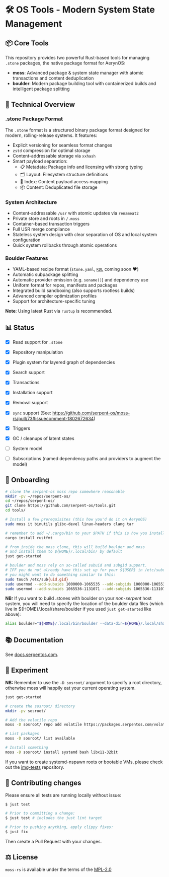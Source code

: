 # 🛠️ OS Tools - Modern System State Management

## 📦 Core Tools

This repository provides two powerful Rust-based tools for managing `.stone` packages, the native package format for AerynOS:

- **moss**: Advanced package & system state manager with atomic transactions and content deduplication
- **boulder**: Modern package building tool with containerized builds and intelligent package splitting

## 🔧 Technical Overview

### .stone Package Format
The `.stone` format is a structured binary package format designed for modern, rolling-release systems. It features:

- Explicit versioning for seamless format changes
- `zstd` compression for optimal storage
- Content-addressable storage via `xxhash`
- Smart payload separation:
  - 📋 Metadata: Package info and licensing with strong typing
  - 🗂️ Layout: Filesystem structure definitions
  - 📑 Index: Content payload access mapping
  - 📦 Content: Deduplicated file storage

### System Architecture
- Content-addressable `/usr` with atomic updates via `renameat2`
- Private store and roots in `/.moss`
- Container-based transaction triggers
- Full USR merge compliance
- Stateless system design with clear separation of OS and local system configuration
- Quick system rollbacks through atomic operations

### Boulder Features
- YAML-based recipe format (`stone.yaml`, [`KDL`](https://kdl.dev) coming soon ❤️)
- Automatic subpackage splitting
- Automatic provider emission (e.g. `soname()`) and dependency use
- Uniform format for repos, manifests and packages
- Integrated build sandboxing (also supports rootless builds)
- Advanced compiler optimization profiles
- Support for architecture-specific tuning

**Note**: Using latest Rust via `rustup` is recommended.

## 📊 Status

 - [x] Read support for `.stone`
 - [x] Repository manipulation
 - [x] Plugin system for layered graph of dependencies
 - [x] Search support
 - [x] Transactions
 - [x] Installation support
 - [x] Removal support
 - [x] `sync` support (See: https://github.com/serpent-os/moss-rs/pull/73#issuecomment-1802672634)
 - [x] Triggers
 - [x] GC / cleanups of latent states
 - [ ] System model
 - [ ] Subscriptions (named dependency paths and providers to augment the model)


## 🚀 Onboarding

```bash
# clone the serpent-os moss repo somewhere reasonable
mkdir -pv ~/repos/serpent-os/
cd ~/repos/serpent-os/
git clone https://github.com/serpent-os/tools.git
cd tools/

# Install a few prerequisites (this how you'd do it on AerynOS)
sudo moss it binutils glibc-devel linux-headers clang tar

# remember to add ~/.cargo/bin to your $PATH if this is how you installed rustfmt
cargo install rustfmt

# from inside the moss clone, this will build boulder and moss
# and install them to ${HOME}/.local/bin/ by default
just get-started

# boulder and moss rely on so-called subuid and subgid support.
# IFF you do not already have this set up for your ${USER} in /etc/subuid and /etc/subuid
# you might want to do something similar to this:
sudo touch /etc/sub{uid,gid}
sudo usermod --add-subuids 1000000-1065535 --add-subgids 1000000-1065535 root
sudo usermod --add-subuids 1065536-1131071 --add-subgids 1065536-1131071 ${USER}
```

**NB:** If you want to build .stones with boulder on your _non-serpent_ host system, you will need to specify the
location of the boulder data files (which live in ${HOME}/.local/share/boulder if you used `just get-started` like above):

```bash
alias boulder="${HOME}/.local/bin/boulder --data-dir=${HOME}/.local/share/boulder/ --config-dir=${HOME}/.config/boulder/ --moss-root=${HOME}/.cache/boulder/"
```


## 📚 Documentation

See [docs.serpentos.com](https://docs.serpentos.com/).


## 🧪 Experiment

**NB:** Remember to use the `-D sosroot/` argument to specify a root directory, otherwise moss will happily
eat your current operating system.


```bash
just get-started

# create the sosroot/ directory
mkdir -pv sosroot/

# Add the volatile repo
moss -D sosroot/ repo add volatile https://packages.serpentos.com/volatile/x86_64/stone.index

# List packages
moss -D sosroot/ list available

# Install something
moss -D sosroot/ install systemd bash libx11-32bit
```

If you want to create systemd-nspawn roots or bootable VMs, please check out the [img-tests](https://github.com/serpent-os/img-tests) repository.


## 🤝 Contributing changes

Please ensure all tests are running locally without issue:

```bash
$ just test

# Prior to committing a change:
$ just test # includes the just lint target

# Prior to pushing anything, apply clippy fixes:
$ just fix
```

Then create a Pull Request with your changes.

## ⚖️ License

`moss-rs` is available under the terms of the [MPL-2.0](https://spdx.org/licenses/MPL-2.0.html)
